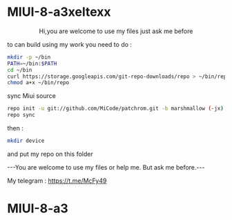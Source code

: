 # MIUI-8-a3xeltexx
<p align="center">
Hi,you are welcome to use my files just ask me before 
<p>

to can build using my work you need to do :

```bash
mkdir -p ~/bin
PATH=~/bin:$PATH
cd ~/bin
curl https://storage.googleapis.com/git-repo-downloads/repo > ~/bin/repo
chmod a+x ~/bin/repo
```

sync Miui source 

```bash 
repo init -u git://github.com/MiCode/patchrom.git -b marshmallow (-jx)
repo sync
```

then :

```bash 
mkdir device
```

and put my repo on this folder
 
---You are welcome to use my files or help me. But ask me before.---

My telegram : https://t.me/McFy49

# MIUI-8-a3
